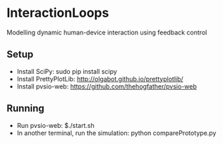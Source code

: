 InteractionLoops
================

Modelling dynamic human-device interaction using feedback control


## Setup
- Install SciPy: sudo pip install scipy
- Install PrettyPlotLib: http://olgabot.github.io/prettyplotlib/
- Install pvsio-web: https://github.com/thehogfather/pvsio-web

## Running
- Run pvsio-web: $./start.sh
- In another terminal, run the simulation: python comparePrototype.py
